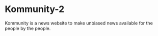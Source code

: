 # Kommunity-2
Kommunity is a news website to make unbiased news available for the people by the people.
